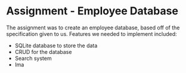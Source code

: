# Assignment - Employee Database
The assignment was to create an employee database, based off of the specification given to us. Features we needed to implement included:
* SQLite database to store the data
* CRUD for the database
* Search system
* Ima
